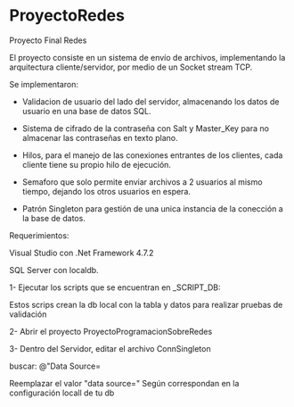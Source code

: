 # ProyectoRedes
Proyecto Final Redes

El proyecto consiste en un sistema de envío de archivos, implementando la arquitectura cliente/servidor, por medio de un Socket stream TCP.

Se implementaron:

- Validacion de usuario del lado del servidor, almacenando los datos de usuario en una base de datos SQL.
- Sistema de cifrado de la contraseña con Salt y Master_Key para no almacenar las contraseñas en texto plano.

- Hilos, para el manejo de las conexiones entrantes de los clientes, cada cliente tiene su propio hilo de ejecución.

- Semaforo que solo permite enviar archivos a 2 usuarios al mismo tiempo, dejando los otros usuarios en espera.

- Patrón Singleton para gestión de una unica instancia de la conección a la base de datos.


Requerimientos:

Visual Studio con .Net Framework 4.7.2

SQL Server con localdb.

1- Ejecutar los scripts que se encuentran en _SCRIPT_DB:

Estos scrips crean la db local con la tabla y datos para realizar pruebas de validación

2- Abrir el proyecto ProyectoProgramacionSobreRedes

3- Dentro del Servidor, editar el archivo ConnSingleton

buscar: @"Data Source=<AGREGAR SERVER NAME>

Reemplazar el valor "data source=<AGREGAR SERVER NAME>" Según correspondan en la configuración locall de tu db
